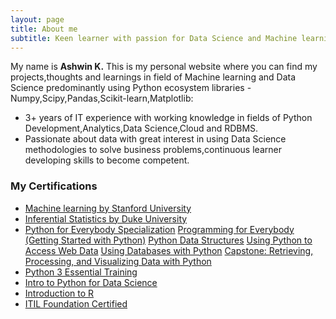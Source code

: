 ```yaml
---
layout: page
title: About me
subtitle: Keen learner with passion for Data Science and Machine learning leveraging data insights to make better decisions.
---
```


My name is **Ashwin K.** This is my personal website where you can find my projects,thoughts and learnings in field of Machine learning and Data Science predominantly using Python ecosystem libraries - Numpy,Scipy,Pandas,Scikit-learn,Matplotlib:

- 3+ years of IT experience with working knowledge in fields of Python Development,Analytics,Data Science,Cloud and RDBMS.
- Passionate about data with great interest in using Data Science methodologies to solve business problems,continuous learner developing skills to become competent.


### My Certifications

- [Machine learning by Stanford University](https://www.coursera.org/account/accomplishments/verify/Q6GM9KG9ZR6C)
- [Inferential Statistics by Duke University](https://www.coursera.org/account/accomplishments/verify/FW3MSHLLE27N)
- [Python for Everybody Specialization](https://www.coursera.org/account/accomplishments/specialization/DZLAE2XEHPTA)
  [Programming for Everybody (Getting Started with Python)](https://www.coursera.org/account/accomplishments/verify/ZAQPS4J44JDG)
  [Python Data Structures](https://www.coursera.org/account/accomplishments/verify/BFTCWWYFP9RN)
  [Using Python to Access Web Data](https://www.coursera.org/account/accomplishments/verify/S2ASFJPB9UHZ)
  [Using Databases with Python](https://www.coursera.org/account/accomplishments/verify/GHBHKH8MM6DL)
  [Capstone: Retrieving, Processing, and Visualizing Data with Python](https://www.coursera.org/account/accomplishments/verify/MMUXK3V2XHC3)
- [Python 3 Essential Training](https://www.lynda.com/ViewCertificate/CD38DABED3AB4BBEA60113A82DEDD80C?utm_source=linkedin&utm_medium=sharing&utm_campaign=certificate)
- [Intro to Python for Data Science](https://www.datacamp.com/courses/intro-to-python-for-data-science?utm_source=LinkedIn&utm_medium=Certificate&utm_content=Certificate&utm_campaign=Linkedin-Certificate)
- [Introduction to R](https://www.datacamp.com/courses/free-introduction-to-r?utm_source=LinkedIn&utm_medium=Certificate&utm_content=Certificate&utm_campaign=Linkedin-Certificate)
- [ITIL Foundation Certified]()